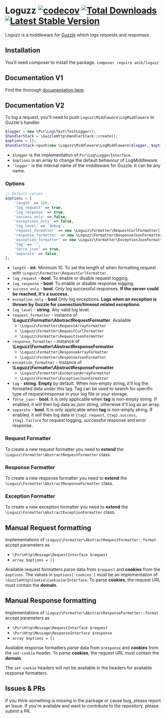 Loguzz
[![codecov](https://codecov.io/gh/ssi-anik/loguzz/branch/master/graph/badge.svg?token=L35HVDZ91V)](https://codecov.io/gh/ssi-anik/loguzz)
[![Total Downloads](https://poser.pugx.org/anik/loguzz/downloads)](//packagist.org/packages/anik/loguzz)
[![Latest Stable Version](https://poser.pugx.org/anik/loguzz/v)](//packagist.org/packages/anik/loguzz)
==============

Loguzz is a middleware for [Guzzle](https://github.com/guzzle/guzzle) which logs requests and responses.

## Installation

You'll need composer to install the package.
`composer require anik/loguzz`

## Documentation V1

Find the thorough [documentation here](https://bit.ly/3dwgYB1).

## Documentation V2

To log a request, you'll need to push `Loguzz\Middleware\LogMiddleware` to Guzzle's handler.

```php
$logger = new \Psr\Log\Test\TestLogger();
$handlerStack = \GuzzleHttp\HandlerStack::create();
$options = [];
$handlerStack->push(new \Loguzz\Middleware\LogMiddleware($logger, $options), 'logger');
```

- `$logger` is the implementation of `Psr\Log\LoggerInterface`.
- `$options` is an array to change the default behaviour of LogMiddleware.
- `'logger'` is the internal name of the middleware for Guzzle. It can be any name.

### Options

```php
// Default values
$options = [
    'length' => 100,
    'log_request' => true,
    'log_response' => true,
    'success_only' => false,
    'exceptions_only' => false,
    'log_level' => 'debug',
    'request_formatter' => new \Loguzz\Formatter\RequestCurlFormatter(),
    'response_formatter' => new \Loguzz\Formatter\ResponseJsonFormatter(),
    'exception_formatter' => new \Loguzz\Formatter\ExceptionJsonFormatter(),
    'tag' => '',
    'force_json' => true,
    'separate' => false,
];
```

- `length` - **int**. Minimum 10. To set the length of when formatting request
  with `\Loguzz\Formatter\RequestCurlFormatter`.
- `log_request` - **bool**. To enable or disable request logging.
- `log_response` - **bool**. To enable or disable response logging.
- `success_only` - **bool**. Only log successful responses. **If the server could be reached, it's a success.**
- `exception_only` - **bool** Only log exceptions. **Logs when an exception is thrown by Guzzle for connection/timeout
  related exceptions**.
- `log_level` - **string**. Any valid log level.
- `request_formatter` - instance of **\Loguzz\Formatter\AbstractRequestFormatter**. Available
    * `\Loguzz\Formatter\RequestArrayFormatter`
    * `\Loguzz\Formatter\RequestCurlFormatter`
    * `\Loguzz\Formatter\RequestJsonFormatter`
- `response_formatter` - instance of **\Loguzz\Formatter\AbstractResponseFormatter**
    * `\Loguzz\Formatter\ResponseArrayFormatter`
    * `\Loguzz\Formatter\ResponseJsonFormatter`
- `exception_formatter` - instance of **\Loguzz\Formatter\AbstractResponseFormatter**
    * `\Loguzz\Formatter\ExceptionArrayFormatter`
    * `\Loguzz\Formatter\ExceptionJsonFormatter`
- `tag` - **string**. **Empty** by default. When non-empty string, it'll log the formatted data under this tag. Tag can
  be used to search for specific type of request/response in your log file or your storage.
- `force_json` - **bool**. It is only applicable when **tag** is non-empty string. If enabled, it will then log data as
  json string, otherwise it'll log as an array.
- `separate` - **bool**. It is only applicable when **tag** is non-empty string. If enabled, it will then log data
  in `{tag}.request`, `{tag}.success`, `{tag}.failure` for request logging, successful response and error response.

### Request Formatter

To create a new request formatter you need to **extend** the `\Loguzz\Formatter\AbstractRequestFormatter` class.

### Response Formatter

To create a new response formatter you need to **extend** the `\Loguzz\Formatter\AbstractResponseFormatter` class.

### Exception Formatter

To create a new exception formatter you need to **extend** the `\Loguzz\Formatter\AbstractExceptionFormatter` class.

## Manual Request formatting

Implementations of `\Loguzz\Formatter\AbstractRequestFormatter::format` accept parameters as

- `\Psr\Http\Message\RequestInterface $request`
- `array $options = []`

Available request formatters parse data from `$request` and **cookies** from the `$options`. The values
in `$options['cookies']` must be an implementation of `\GuzzleHttp\Cookie\CookieJarInterface`. To parse **cookies**, the
request URL must contain the **domain**.

## Manual Response formatting

Implementations of `\Loguzz\Formatter\AbstractResponseFormatter::format` accept parameters as

- `\Psr\Http\Message\RequestInterface $request`
- `\Psr\Http\Message\ResponseInterface $response`
- `array $options = []`

Available response formatters parse data from `$response` and **cookies** from the `set-cookie` header. To parse
**cookies**, the request URL must contain the **domain**.

The `set-cookie` headers will not be available in the headers for available response formatters.

## Issues & PRs

If you think something is missing in the package or cause bug, please report an Issue. If you're available and want to
contribute to the repository, please submit a PR.
